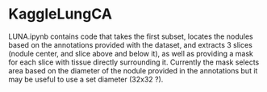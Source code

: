 # KaggleLungCA

LUNA.ipynb contains code that takes the first subset, locates the nodules based on the annotations provided with the dataset, and extracts 3 slices (nodule center, and slice above and below it), as well as providing a mask for each slice with tissue directly surrounding it. Currently the mask selects area based on the diameter of the nodule provided in the annotations but it may be useful to use a set diameter (32x32 ?).
